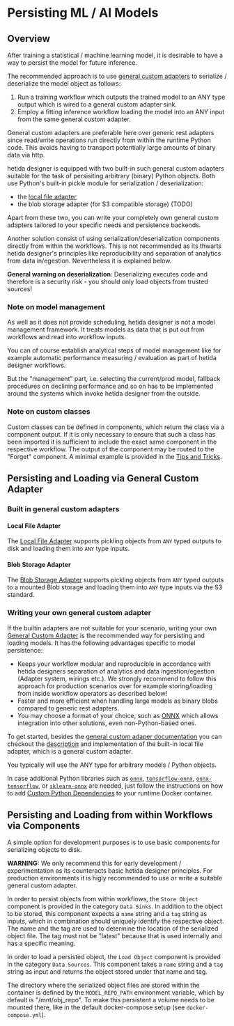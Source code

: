 # Persisting ML / AI Models

## Overview
After training a statistical / machine learning model, it is desirable to have a way to persist the model for future inference.

The recommended approach is to use [general custom adapters](./adapter_system/general_custom_adapters/instructions.md) to serialize / deserialize the model object as follows:

1. Run a training workflow which outputs the trained model to an ANY type output which is wired to a general custom adapter sink.
2. Employ a fitting inference workflow loading the model into an ANY input from the same general custom adapter.

General custom adapters are preferable here over generic rest adapters since read/write operations run directly from within the runtime Python code. This avoids having to transport potentially large amounts of binary data via http.

hetida designer is equipped with two built-in such general custom adapters suitable for the task of persisiting arbitrary (binary) Python objects. Both use Python's built-in pickle module for serialization / deserialization:

* the [local file adapter](adapter_system/local_file_adapter.md)
* the blob storage adapter (for S3 compatible storage) (TODO)

Apart from these two, you can write your completely own general custom adapters tailored to your specific needs and persistence backends.

Another solution consist of using serialization/deserialization components directly from within the workflows. This is not recommended as its thwarts hetida designer's principles like reproducibility and separation of analytics from data in/egestion. Nevertheless it is explained below.

**General warning on deserialization**: Deserializing executes code and therefore is a security risk - you should only load objects from trusted sources!

### Note on model management
As well as it does not provide scheduling, hetida designer is not a model management framework. It treats models as data that is put out from workflows and read into workflow inputs.

You can of course establish analytical steps of model management like for example automatic performance measuring / evaluation as part of hetida designer workflows.

But the "management" part, i.e. selecting the current/prod model, fallback procedures on declining performance and so on has to be implemented around the systems which invoke hetida designer from the outside.

### Note on custom classes
Custom classes can be defined in components, which return the class via a component output. If it is only necessary to ensure that such a class has been imported it is sufficient to include the exact same component in the respective workflow. The output of the component may be routed to the "Forget" component.
A minimal example is provided in the [Tips and Tricks](./faq.md).

## Persisting and Loading via General Custom Adapter
### Built in general custom adapters

#### Local File Adapter
The [Local File Adapter](./adapter_system/local_file_adapter.md) supports pickling objects from `ANY` typed outputs to disk and loading them into `ANY` type inputs.

#### Blob Storage Adapter
The [Blob Storage Adapter](./adapter_system/blob_storage_adapter.md) supports pickling objects from `ANY` typed outputs to a mounted Blob storage and loading them into `ANY` type inputs via the S3 standard.

### Writing your own general custom adapter
If the builtin adapters are not suitable for your scenario, writing your own [General Custom Adapter](./adapter_system/general_custom_adapters/instructions.md) is the recommended way for persisting and loading models. It has the following advantages specific to model persistence:

* Keeps your workflow modular and reproducible in accordance with hetida designers separation of analytics and data ingestion/egestion (Adapter system, wirings etc.). We strongly recommend to follow this approach for production scenarios over for example storing/loading from inside workflow operators as described below!
* Faster and more efficient when handling large models as binary blobs compared to generic rest adapters.
* You may choose a format of your choice, such as [ONNX](https://onnx.ai/) which allows integration into other solutions, even non-Python-based ones.

To get started, besides the [general custom adaper documentation](./adapter_system/general_custom_adapters/instructions.md) you can checkout the [description](./adapter_system/local_file_adapter.md) and implementation of the built-in local file adapter, which is a general custom adapter.

You typically will use the ANY type for arbitrary models / Python objects.

In case additional Python libraries such as [`onnx`](https://github.com/onnx/onnx), [`tensorflow-onnx`](https://github.com/onnx/tensorflow-onnx), [`onnx-tensorflow`](https://github.com/onnx/onnx-tensorflow), or [`sklearn-onnx`](https://github.com/onnx/sklearn-onnx) are needed, just follow the instructions on how to add [Custom Python Dependencies](./custom_python_dependencies.md) to your runtime Docker container.


## Persisting and Loading from within Workflows via Components
A simple option for development purposes is to use basic components for serializing objects to disk. 

**WARNING:** We only recommend this for early development / experimentation as its counteracts basic hetida designer principles. For production environments it is higly recommended to use or write a suitable general custom adapter.

In order to persist objects from within workflows, the `Store Object` component is provided in the category `Data Sinks`. In addition to the object to be stored, this component expects a `name` string and a `tag` string as inputs, which in combination should uniquely identify the respective object. The name and the tag are used to determine the location of the serialized object file. The tag must not be "latest" because that is used internally and has a specific meaning.

In order to load a persisted object, the `Load Object` component is provided in the category `Data Sources`. This component takes a `name` string and a `tag` string as input and returns the object stored under that name and tag.

The directory where the serialized object files are stored within the container is defined by the `MODEL_REPO_PATH` environment variable, which by default is "/mnt/obj_repo". To make this persistent a volume needs to be mounted there, like in the default docker-compose setup (see `docker-compose.yml`).
